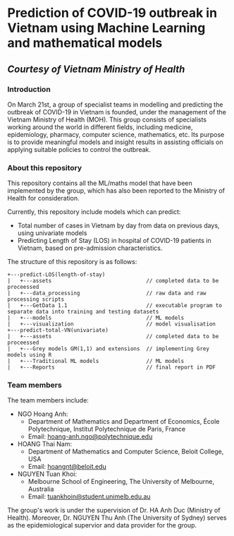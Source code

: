 # Prediction of COVID-19 outbreak in Vietnam using Machine Learning and mathematical models

## *Courtesy of Vietnam Ministry of Health*

### Introduction

On March 21st, a group of specialist teams in modelling and predicting the outbreak of COVID-19 in Vietnam is founded, under the management of the Vietnam Ministry of Health (MOH). This group consists of specialists working around the world in different fields, including medicine, epidemiology, pharmacy, computer science, mathematics, etc. Its purpose is to provide meaningful models and insight results in assisting officials on applying suitable policies to control the outbreak.

### About this repository

This repository contains all the ML/maths model that have been implemented by the group, which has also been reported to the Ministry of Health for consideration. 

Currently, this repository include models which can predict:

- Total number of cases in Vietnam by day from data on previous days, using univariate models
- Predicting Length of Stay (LOS) in hospital of COVID-19 patients in Vietnam, based on pre-admission characteristics.

The structure of this repository is as follows:

```
+---predict-LOS(length-of-stay)
|   +---assets                              // completed data to be proceessed
|   +---data_processing                     // raw data and raw processing scripts
|   +---GetData 1.1                         // executable program to separate data into training and testing datasets 
|   +---models                              // ML models 
|   +---visualization                       // model visualisation
+---predict-total-VN(univariate)
|   +---assets                              // completed data to be proceessed
|   +---Grey models GM(1,1) and extensions  // implementing Grey models using R
|   +---Traditional ML models               // ML models
|   +---Reports                             // final report in PDF
```

### Team members

The team members include:

- NGO Hoang Anh:
    - Department of Mathematics and Department of Economics, École Polytechnique, Institut Polytechnique de Paris, France
    - Email: hoang-anh.ngo@polytechnique.edu
- HOANG Thai Nam:
    - Department of Mathematics and Computer Science, Beloit College, USA
    - Email: hoangnt@beloit.edu
- NGUYEN Tuan Khoi:
    - Melbourne School of Engineering, The University of Melbourne, Australia
    - Email: tuankhoin@student.unimelb.edu.au

The group's work is under the supervision of Dr. HA Anh Duc (Ministry of Health). Moreover, Dr. NGUYEN Thu Anh (The University of Sydney) serves as the epidemiological supervior and data provider for the group. 


